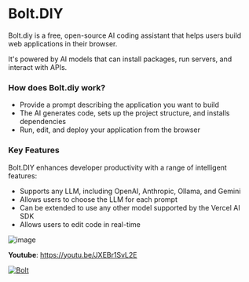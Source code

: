 # Bolt.DIY

Bolt.diy is a free, open-source AI coding assistant that helps users build web applications in their browser. 

It's powered by AI models that can install packages, run servers, and interact with APIs. 

### How does Bolt.diy work? 

- Provide a prompt describing the application you want to build
- The AI generates code, sets up the project structure, and installs dependencies
- Run, edit, and deploy your application from the browser

### Key Features

Bolt.DIY enhances developer productivity with a range of intelligent features:

- Supports any LLM, including OpenAI, Anthropic, Ollama, and Gemini 
- Allows users to choose the LLM for each prompt 
- Can be extended to use any other model supported by the Vercel AI SDK 
- Allows users to edit code in real-time 

![image](https://github.com/user-attachments/assets/1ec0f7f4-fb97-4b7a-9716-f11acb00e513)


**Youtube**: https://youtu.be/JXEBr1SvL2E  

[![Bolt](https://img.youtube.com/vi/SMMxkeKRVMw/0.jpg)](https://www.youtube.com/watch?v=SMMxkeKRVMw)


